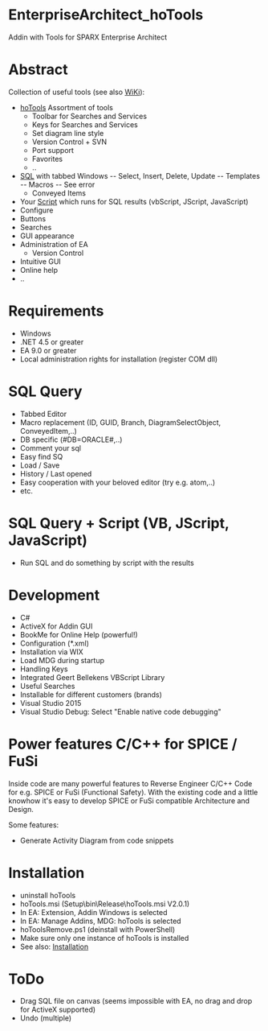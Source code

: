# EnterpriseArchitect_hoTools
Addin with Tools for SPARX Enterprise Architect

# Abstract
Collection of useful tools (see also [WiKi](https://github.com/Helmut-Ortmann/EnterpriseArchitect_hoTools/wiki/home)):

- [hoTools](https://github.com/Helmut-Ortmann/EnterpriseArchitect_hoTools/wiki/hoTools) Assortment of tools
  - Toolbar for Searches and Services
  - Keys for Searches and Services 
  - Set diagram line style
  - Version Control + SVN
  - Port support
  - Favorites
  - ..
- [SQL](https://github.com/Helmut-Ortmann/EnterpriseArchitect_hoTools/wiki/SQL) with tabbed Windows
    -- Select, Insert, Delete, Update
    -- Templates
    -- Macros
    -- See error
  - Conveyed Items
- Your [Script](https://github.com/Helmut-Ortmann/EnterpriseArchitect_hoTools/wiki/Script) which runs for SQL results (vbScript, JScript, JavaScript) 
- Configure
 - Buttons
 - Searches
 - GUI appearance
- Administration of EA
  - Version Control
- Intuitive GUI
- Online help
- ..

# Requirements
- Windows
- .NET 4.5 or greater
- EA 9.0 or greater
- Local administration rights for installation (register COM dll)


# SQL Query
- Tabbed Editor
- Macro replacement (ID, GUID, Branch, DiagramSelectObject, ConveyedItem,..)
- DB specific (#DB=ORACLE#,..)
- Comment your sql
- Easy find SQ
- Load / Save
- History / Last opened
- Easy cooperation with your beloved editor (try e.g. atom,..)
- etc.

# SQL Query + Script (VB, JScript, JavaScript)
- Run SQL and do something by script with the results

# Development
- C#
- ActiveX for Addin GUI
- BookMe for Online Help (powerful!)
- Configuration (*.xml)
- Installation via WIX
- Load MDG during startup
- Handling Keys
- Integrated Geert Bellekens VBScript Library
- Useful Searches
- Installable for different customers (brands)
- Visual Studio 2015
- Visual Studio Debug: Select "Enable native code debugging"

# Power features C/C++ for SPICE / FuSi #
Inside code are many powerful features to Reverse Engineer C/C++ Code for e.g. SPICE or FuSi (Functional Safety). With the existing code and a little knowhow it's easy to develop SPICE or FuSi compatible Architecture and Design.

Some features:
- Generate Activity Diagram from code snippets

# Installation 
- uninstall hoTools
- hoTools.msi  (Setup\bin\Release\hoTools.msi V2.0.1)
- In EA: Extension, Addin Windows is selected
- In EA: Manage Addins, MDG: hoTools is selected
- hoToolsRemove.ps1 (deinstall with PowerShell)
- Make sure only one instance of hoTools is installed
- See also: [Installation](https://github.com/Helmut-Ortmann/EnterpriseArchitect_hoTools/wiki/Installation)

# ToDo
- Drag SQL file on canvas
  (seems impossible with EA, no drag and drop for ActiveX supported)
- Undo (multiple)
